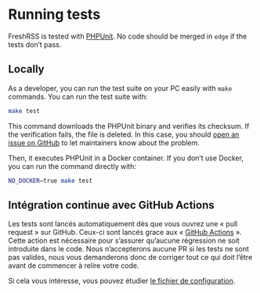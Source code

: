 # Running tests

FreshRSS is tested with [PHPUnit](https://phpunit.de/). No code should be
merged in `edge` if the tests don’t pass.

## Locally

As a developer, you can run the test suite on your PC easily with `make`
commands. You can run the test suite with:

```sh
make test
```

This command downloads the PHPUnit binary and verifies its checksum. If the
verification fails, the file is deleted. In this case, you should [open an
issue on GitHub](https://github.com/FreshRSS/FreshRSS/issues/new) to let
maintainers know about the problem.

Then, it executes PHPUnit in a Docker container. If you don’t use Docker,
you can run the command directly with:

```sh
NO_DOCKER=true make test
```

## Intégration continue avec GitHub Actions

Les tests sont lancés automatiquement dès que vous ouvrez une « pull request » sur GitHub.
Ceux-ci sont lancés grace aux « [GitHub Actions](https://github.com/FreshRSS/FreshRSS/actions) ».
Cette action est nécessaire pour s’assurer qu’aucune régression ne soit introduite dans le code. Nous n’accepterons aucune PR si les tests ne sont pas valides, nous vous demanderons donc de corriger tout ce qui doit l’être avant de commencer à relire votre code.

Si cela vous intéresse, vous pouvez étudier [le fichier de configuration](https://github.com/FreshRSS/FreshRSS/blob/edge/.github/workflows/tests.yml).
